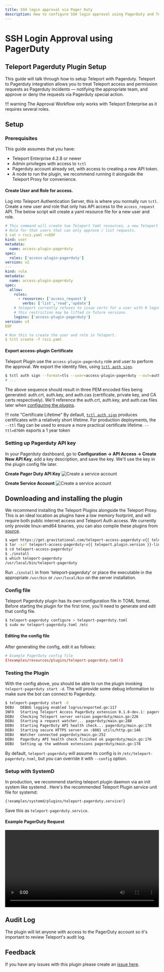 ```yaml
---
title: SSH login approval via Pager Duty
description: How to configure SSH login approval using PagerDuty and Teleport
---
```


# SSH Login Approval using PagerDuty

## Teleport Pagerduty Plugin Setup

This guide will talk through how to setup Teleport with Pagerduty. Teleport to
Pagerduty integration  allows you to treat Teleport access and permission
requests as Pagerduty incidents — notifying the appropriate team, and approve
or deny the requests via Pagerduty special action.

!!! warning
    The Approval Workflow only works with Teleport Enterprise as it requires several roles.

## Setup
### Prerequisites
This guide assumes that you have:

* Teleport Enterprise 4.2.8 or newer
* Admin privileges with access to `tctl`
* Pagerduty account already set, with access to creating a new API token.
* A node to run the plugin, we recommend running it alongside the Teleport Proxy for convenience.

#### Create User and Role for access.
Log into Teleport Authentication Server, this is where you normally run `tctl`. Create a
new user and role that only has API access to the `access_request` API. The below script
will create a yaml resource file for a new user and role.

```yaml
# This command will create two Teleport Yaml resources, a new Teleport user and a
# Role for that users that can only approve / list requests.
$ cat > rscs.yaml <<EOF
kind: user
metadata:
  name: access-plugin-pagerduty
spec:
  roles: ['access-plugin-pagerduty']
version: v2
---
kind: role
metadata:
  name: access-plugin-pagerduty
spec:
  allow:
    rules:
      - resources: ['access_request']
        verbs: ['list','read','update']
    # teleport currently refuses to issue certs for a user with 0 logins,
    # this restriction may be lifted in future versions.
    logins: ['access-plugin-pagerduty']
version: v3
EOF

# Run this to create the user and role in Teleport.
$ tctl create -f rscs.yaml
```

#### Export access-plugin Certificate
Teleport Plugin use the `access-plugin-pagerduty` role and user to perform the approval. We export the identity files, using [`tctl auth sign`](https://gravitational.com/teleport/docs/cli-docs/#tctl-auth-sign).

```bash
$ tctl auth sign --format=tls --user=access-plugin-pagerduty --out=auth --ttl=8760h
# ...
```

The above sequence should result in three PEM encoded files being generated: auth.crt, auth.key, and auth.cas (certificate, private key, and CA certs respectively).  We'll reference the auth.crt, auth.key, and auth.cas files later when [configuring the plugins](#editing-the-config-file).

!!! note "Certificate Lifetime"
     By default, [`tctl auth sign`](https://gravitational.com/teleport/docs/cli-docs/#tctl-auth-sign) produces certificates with a relatively short lifetime. For production deployments, the `--ttl` flag can be used to ensure a more practical certificate lifetime. `--ttl=8760h` exports a 1 year token

### Setting up Pagerduty API key
In your Pagerduty dashboard, go to **Configuration → API Access → Create New API Key**, add a key description, and save the key. We'll use the key in the plugin config file later.

**Create Pager Duty API Key**
![Create a service account](../../img/enterprise/plugins/pagerduty/pagerduty-api-key.png)

**Create Service Account**
![Create a service account](../../img/enterprise/plugins/pagerduty/create-new-service-pd.png)


## Downloading and installing the plugin
We recommend installing the Teleport Plugins alongside the Teleport Proxy. This is an ideal
location as plugins have a low memory footprint, and will require both public internet access
and Teleport Auth access.  We currently only provide linux-amd64 binaries, you can also
compile these plugins from [source](https://github.com/gravitational/teleport-plugins/tree/master/access/pagerduty).

```bash
$ wget https://get.gravitational.com/teleport-access-pagerduty-v{{ teleport.plugin.version }}-linux-amd64-bin.tar.gz
$ tar -xzf teleport-access-pagerduty-v{{ teleport.plugin.version }}-linux-amd64-bin.tar.gz
$ cd teleport-access-pagerduty/
$ ./install
$ which teleport-pagerduty
/usr/local/bin/teleport-pagerduty
```

Run `./install` in from 'teleport-pagerduty' or place the executable in the appropriate `/usr/bin` or `/usr/local/bin` on the server installation.

### Config file
Teleport Pagerduty plugin has its own configuration file in TOML format. Before starting the plugin for the first time, you'll need to generate and edit that config file.

```bash
$ teleport-pagerduty configure > teleport-pagerduty.toml
$ sudo mv teleport-pagerduty.toml /etc
```

#### Editing the config file
After generating the config, edit it as follows:

```toml
# Example PagerDuty config file
{!examples/resources/plugins/teleport-pagerduty.toml!}
```

### Testing the Plugin
With the config above, you should be able to run the plugin invoking
`teleport-pagerduty start -d`. The will provide some debug information to make sure
the bot can connect to Pagerduty.

```bash
$ teleport-pagerduty start -d
DEBU   DEBUG logging enabled logrus/exported.go:117
INFO   Starting Teleport Access PagerDuty extension 0.1.0-dev.1: pagerduty/main.go:124
DEBU   Checking Teleport server version pagerduty/main.go:226
DEBU   Starting a request watcher... pagerduty/main.go:288
DEBU   Starting PagerDuty API health check... pagerduty/main.go:170
DEBU   Starting secure HTTPS server on :8081 utils/http.go:146
DEBU   Watcher connected pagerduty/main.go:252
DEBU   PagerDuty API health check finished ok pagerduty/main.go:176
DEBU   Setting up the webhook extensions pagerduty/main.go:178
```

By default, `teleport-pagerduty` will assume its config is in `/etc/teleport-pagerduty.toml`, but you can override it with `--config` option.

### Setup with SystemD
In production, we recommend starting teleport plugin daemon via an init system like systemd . Here's the recommended Teleport Plugin service unit file for systemd:

```bash
{!examples/systemd/plugins/teleport-pagerduty.service!}
```

Save this as `teleport-pagerduty.service`.

#### Example PagerDuty Request

<video style="width:100%" controls>
  <source src="../../../img/enterprise/plugins/pagerduty/pagerduty-demo.mp4" type="video/mp4">
  <source src="../../../img/enterprise/plugins/pagerduty/pagerduty-demo.webm" type="video/webm">
Your browser does not support the video tag.
</video>

## Audit Log
The plugin will let anyone with access to the PagerDuty account so it's
important to review Teleport's audit log.

## Feedback
If you have any issues with this plugin please create an [issue here](https://github.com/gravitational/teleport-plugins/issues/new).
